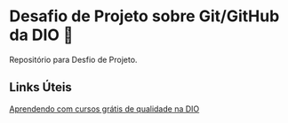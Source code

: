 # Desafio de Projeto sobre Git/GitHub da DIO :rocket:
Repositório para Desfio de Projeto.

## Links Úteis
[Aprendendo com cursos grátis de qualidade na DIO](https://www.dio.me/)
